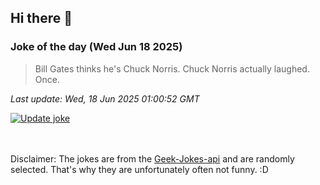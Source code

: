 ## Hi there 👋

### Joke of the day (Wed Jun 18 2025)
<!-- joke -->
>Bill Gates thinks he's Chuck Norris. Chuck Norris actually laughed. Once.
<!-- /joke -->

*Last update: Wed, 18 Jun 2025 01:00:52 GMT*

[![Update joke](https://github.com/nclskfm/nclskfm/actions/workflows/joke.yml/badge.svg)](https://github.com/nclskfm/nclskfm/actions/workflows/joke.yml)

<br><br>
Disclaimer: The jokes are from the [Geek-Jokes-api](https://github.com/sameerkumar18/geek-joke-api) and are randomly selected. That's why they are unfortunately often not funny. :D
